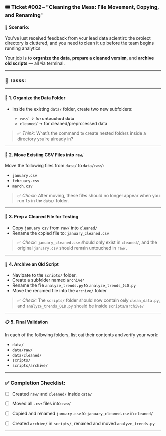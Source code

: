 

### 🎟️ Ticket #002 – **"Cleaning the Mess: File Movement, Copying, and Renaming"**

#### 🧠 Scenario:

You’ve just received feedback from your lead data scientist: the project directory is cluttered, and you need to clean it up before the team begins running analytics.

Your job is to **organize the data**, **prepare a cleaned version**, and **archive old scripts** — all via terminal.

---

### 📝 Tasks:

---

#### 📂 **1. Organize the Data Folder**

* Inside the existing `data/` folder, create two new subfolders:

  * `raw/` → for untouched data
  * `cleaned/` → for cleaned/preprocessed data

> ✅ *Think:* What’s the command to create nested folders inside a directory you’re already in?

---

#### 📁 **2. Move Existing CSV Files into `raw/`**

Move the following files from `data/` to `data/raw/`:

* `january.csv`
* `february.csv`
* `march.csv`

> ✅ *Check:* After moving, these files should no longer appear when you run `ls` in the `data/` folder.

---

#### 🧪 **3. Prep a Cleaned File for Testing**

* Copy `january.csv` from `raw/` into `cleaned/`
* Rename the copied file to: `january_cleaned.csv`

> ✅ *Check:* `january_cleaned.csv` should only exist in `cleaned/`, and the original `january.csv` should remain untouched in `raw/`.

---

#### 💾 **4. Archive an Old Script**

* Navigate to the `scripts/` folder.
* Create a subfolder named `archive/`
* Rename the file `analyze_trends.py` to `analyze_trends_OLD.py`
* Move the renamed file into the `archive/` folder

> ✅ *Check:* The `scripts/` folder should now contain only `clean_data.py`, and `analyze_trends_OLD.py` should be inside `scripts/archive/`

---

#### 📋 **5. Final Validation**

In each of the following folders, list out their contents and verify your work:

* `data/`
* `data/raw/`
* `data/cleaned/`
* `scripts/`
* `scripts/archive/`



---

### ✅ Completion Checklist:

* [ ] Created `raw/` and `cleaned/` inside `data/`
* [ ] Moved all `.csv` files into `raw/`
* [ ] Copied and renamed `january.csv` to `january_cleaned.csv` in `cleaned/`
* [ ] Created `archive/` in `scripts/`, renamed and moved `analyze_trends.py`


---

